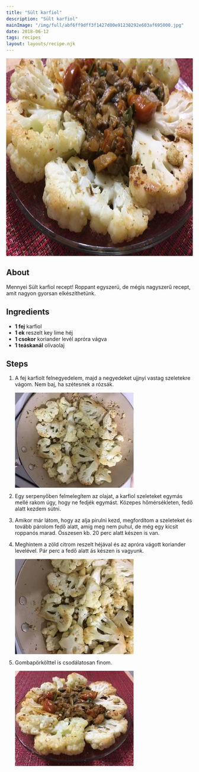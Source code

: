 ```yaml
---
title: "Sült karfiol"
description: "Sült karfiol"
mainImage: "/img/full/abf6ff9dff3f1427d00e91230292e603af695000.jpg"
date: 2018-06-12
tags: recipes
layout: layouts/recipe.njk
---
```

                        
<p align="center"><a href="https://cookpad.com/hu/receptek/5157417-sult-karfiol" rel="Recipe source page"><img width="751" height="532" src="/img/full/abf6ff9dff3f1427d00e91230292e603af695000.jpg"/></a></p>

## About
Mennyei Sült karfiol recept! Roppant egyszerü, de mégis nagyszerű recept, amit nagyon gyorsan elkészíthetünk. 

>  

## Ingredients
* **1 fej** karfiol
* **1 ek** reszelt key lime héj
* **1 csokor** koriander levél apróra vágva
* **1 teáskanál** olívaolaj

## Steps

1. A fej karfiolt felnegyedelem, majd a negyedeket ujjnyi vastag szeletekre vágom. Nem baj, ha szétesnek a rózsák.
 
    <p><img width="320" height="256" align="left" src="/img/full/99dc208eb71dbf2712087382c5055ce1bcf5edcd.jpg"/></p><div style="clear: both"/>

2. Egy serpenyőben felmelegítem az olajat, a karfiol szeleteket egymás mellé rakom úgy, hogy ne fedjék egymást. Közepes hőmérsékleten, fedő alatt kezdem sütni.
 
    <div style="clear: both"/>

3. Amikor már látom, hogy az alja pirulni kezd, megfordítom a szeleteket és tovább párolom fedő alatt, amíg meg nem puhul, de még egy kicsit roppanós marad. Összesen kb. 20 perc alatt készen is van.
 
    <div style="clear: both"/>

4. Meghintem a zöld citrom reszelt héjával és az apróra vágott koriander levelével. Pár perc a fedő alatt ás készen is vagyunk.
 
    <p><img width="320" height="256" align="left" src="/img/full/8d582c6f555326a9de68ea2111141af615a59a49.jpg"/></p><div style="clear: both"/>

5. Gombapörkölttel is csodálatosan finom.
 
    <p><img width="320" height="256" align="left" src="/img/full/299e23bfd93d0b37476356f1a5393ac642fa08f4.jpg"/></p><div style="clear: both"/>

